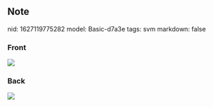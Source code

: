 ## Note
nid: 1627119775282
model: Basic-d7a3e
tags: svm
markdown: false

### Front
<img src="paste-5cf51f771ee22ebcae3bbd52d16c5192bc403f54.jpg">

### Back
<img src="paste-19ca81856ea83f0230b3029c53aff81ee7613d53.jpg">
